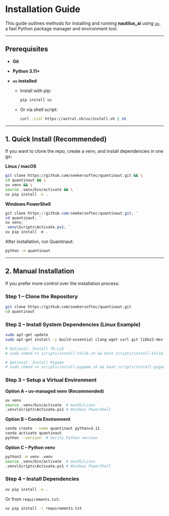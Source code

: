 # Installation Guide

This guide outlines methods for installing and running **nautilus\_ai** using [`uv`](https://github.com/astral-sh/uv), a fast Python package manager and environment tool.

---

## Prerequisites

* **Git**
* **Python 3.11+**
* **`uv` installed**

  * Install with pip:

    ```bash
    pip install uv
    ```
  * Or via shell script:

    ```bash
    curl -LsSf https://astral.sh/uv/install.sh | sh
    ```

---

## 1. Quick Install (Recommended)

If you want to clone the repo, create a venv, and install dependencies in one go:

**Linux / macOS**

```bash
git clone https://github.com/seekersoftec/quantinaut.git && \
cd quantinaut && \
uv venv && \
source .venv/bin/activate && \
uv pip install -e .
```

**Windows PowerShell**

```powershell
git clone https://github.com/seekersoftec/quantinaut.git; `
cd quantinaut; `
uv venv; `
.venv\Scripts\Activate.ps1; `
uv pip install -e .
```

After installation, run Quantinaut:

```bash
python -m quantinaut
```

---

## 2. Manual Installation

If you prefer more control over the installation process:

### Step 1 – Clone the Repository

```bash
git clone https://github.com/seekersoftec/quantinaut.git
cd quantinaut
```

### Step 2 – Install System Dependencies (Linux Example)

```bash
sudo apt-get update
sudo apt-get install -y build-essential clang wget curl git libbz2-dev python3-pip

# Optional: Install TA-Lib
# sudo chmod +x scripts/install-talib.sh && bash scripts/install-talib.sh

# Optional: Install Pygame
# sudo chmod +x scripts/install-pygame.sh && bash scripts/install-pygame.sh
```

### Step 3 – Setup a Virtual Environment

**Option A – uv-managed venv (Recommended)**

```bash
uv venv
source .venv/bin/activate  # macOS/Linux
.venv\Scripts\Activate.ps1 # Windows PowerShell
```

**Option B – Conda Environment**

```bash
conda create --name quantinaut python=3.11
conda activate quantinaut
python --version  # Verify Python version
```

**Option C – Python venv**

```bash
python3 -m venv .venv
source .venv/bin/activate  # macOS/Linux
.venv\Scripts\Activate.ps1 # Windows PowerShell
```

### Step 4 – Install Dependencies

```bash
uv pip install -e .
```

Or from `requirements.txt`:

```bash
uv pip install -r requirements.txt
```

